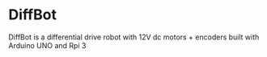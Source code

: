 # DiffBot
DiffBot is a differential drive robot with 12V dc motors + encoders built with Arduino UNO and Rpi 3
